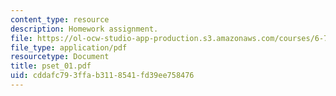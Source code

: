 ```yaml
---
content_type: resource
description: Homework assignment.
file: https://ol-ocw-studio-app-production.s3.amazonaws.com/courses/6-781j-submicrometer-and-nanometer-technology-spring-2006/cddafc793ffab3118541fd39ee758476_pset_01.pdf
file_type: application/pdf
resourcetype: Document
title: pset_01.pdf
uid: cddafc79-3ffa-b311-8541-fd39ee758476
---
```

